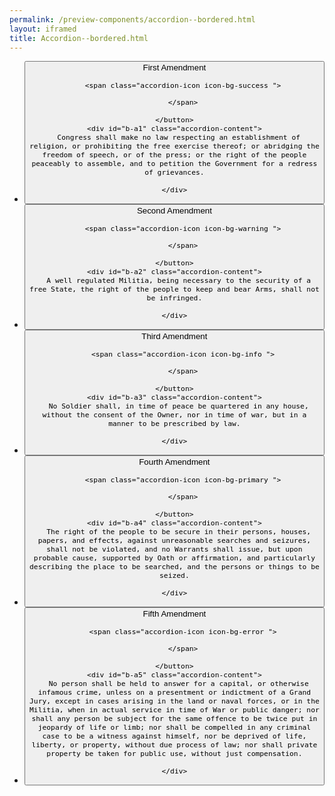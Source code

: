 ```yaml
--- 
permalink: /preview-components/accordion--bordered.html
layout: iframed 
title: Accordion--bordered.html
---
```







<ul class="accordion-bordered">
  
  <li>
    <button class="accordion-button"
      aria-expanded="true"
      aria-controls="b-a1">
      First Amendment

      
        <span class="accordion-icon icon-bg-success ">
          
  <i class="mdi mdi-check"></i>

        </span>
      
    </button>
    <div id="b-a1" class="accordion-content">
      Congress shall make no law respecting an establishment of religion, or prohibiting the free exercise thereof; or abridging the freedom of speech, or of the press; or the right of the people peaceably to assemble, and to petition the Government for a redress of grievances.

    </div>
  </li>
  
  <li>
    <button class="accordion-button"
      aria-expanded="false"
      aria-controls="b-a2">
      Second Amendment

      
        <span class="accordion-icon icon-bg-warning ">
          
  <i class="mdi mdi-exclamation"></i>

        </span>
      
    </button>
    <div id="b-a2" class="accordion-content">
      A well regulated Militia, being necessary to the security of a free State, the right of the people to keep and bear Arms, shall not be infringed.

    </div>
  </li>
  
  <li>
    <button class="accordion-button"
      aria-expanded="false"
      aria-controls="b-a3">
      Third Amendment

      
        <span class="accordion-icon icon-bg-info ">
          
  <i class="mdi mdi-help"></i>

        </span>
      
    </button>
    <div id="b-a3" class="accordion-content">
      No Soldier shall, in time of peace be quartered in any house, without the consent of the Owner, nor in time of war, but in a manner to be prescribed by law.

    </div>
  </li>
  
  <li>
    <button class="accordion-button"
      aria-expanded="false"
      aria-controls="b-a4">
      Fourth Amendment

      
        <span class="accordion-icon icon-bg-primary ">
          
  <i class="mdi mdi-check"></i>

        </span>
      
    </button>
    <div id="b-a4" class="accordion-content">
      The right of the people to be secure in their persons, houses, papers, and effects, against unreasonable searches and seizures, shall not be violated, and no Warrants shall issue, but upon probable cause, supported by Oath or affirmation, and particularly describing the place to be searched, and the persons or things to be seized.

    </div>
  </li>
  
  <li>
    <button class="accordion-button"
      aria-expanded="false"
      aria-controls="b-a5">
      Fifth Amendment

      
        <span class="accordion-icon icon-bg-error ">
          
  <i class="mdi mdi-close"></i>

        </span>
      
    </button>
    <div id="b-a5" class="accordion-content">
      No person shall be held to answer for a capital, or otherwise infamous crime, unless on a presentment or indictment of a Grand Jury, except in cases arising in the land or naval forces, or in the Militia, when in actual service in time of War or public danger; nor shall any person be subject for the same offence to be twice put in jeopardy of life or limb; nor shall be compelled in any criminal case to be a witness against himself, nor be deprived of life, liberty, or property, without due process of law; nor shall private property be taken for public use, without just compensation.

    </div>
  </li>
  
</ul>


